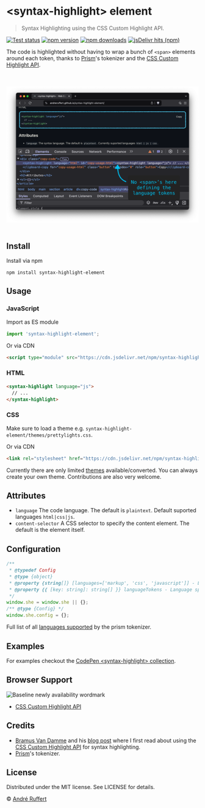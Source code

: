 # &lt;syntax-highlight&gt; element

> Syntax Highlighting using the CSS Custom Highlight API.

[![Test status](https://img.shields.io/github/actions/workflow/status/andreruffert/syntax-highlight-element/test.yml?label=Test&logo=github&color=32A9C3&labelColor=1B3C4A)](https://github.com/andreruffert/syntax-highlight-element/actions/workflows/test.yml)
[![npm version](https://img.shields.io/npm/v/syntax-highlight-element?color=32A9C3&labelColor=1B3C4A)](https://www.npmjs.com/package/syntax-highlight-element)
[![npm downloads](https://img.shields.io/npm/dm/syntax-highlight-element?logo=npm&color=32A9C3&labelColor=1B3C4A)](https://www.npmjs.com/package/syntax-highlight-element)
[![jsDelivr hits (npm)](https://img.shields.io/jsdelivr/npm/hm/syntax-highlight-element?color=32A9C3&labelColor=1B3C4A)](https://www.jsdelivr.com/package/npm/syntax-highlight-element)

The code is highlighted without having to wrap a bunch of `<span>` elements around each token, thanks to [Prism][prism_github]'s tokenizer and the [CSS Custom Highlight API][MDN_CSS_Custom_Highlight_API].

<div align="center">
  <br>
  <br>
  <img src="media/cover.png" alt="Screenshot of the <syntax-highlight> element demo in the browser with DevTools open">
  <br>
  <br>
</div>

## Install

Install via npm

```shell
npm install syntax-highlight-element
```

## Usage

### JavaScript

Import as ES module

```js
import 'syntax-highlight-element';
```

Or via CDN

```html
<script type="module" src="https://cdn.jsdelivr.net/npm/syntax-highlight-element@1/+esm"></script>
```

### HTML

```html
<syntax-highlight language="js">
  // ... 
</syntax-highlight>
```

### CSS

Make sure to load a theme e.g. `syntax-highlight-element/themes/prettylights.css`.

Or via CDN

```html
<link rel="stylesheet" href="https://cdn.jsdelivr.net/npm/syntax-highlight-element@1/dist/themes/prettylights.min.css">
```

Currently there are only limited [themes](https://github.com/andreruffert/syntax-highlight-element/tree/main/src/themes) available/converted. You can always create your own theme. Contributions are also very welcome.

## Attributes

* `language` The code language. The default is `plaintext`. Default suported languages `html|css|js`.
* `content-selector` A CSS selector to specify the content element. The default is the element itself.

## Configuration
```js
/**
 * @typedef Config
 * @type {object}
 * @property {string[]} [languages=['markup', 'css', 'javascript']] - Language grammars to highlight.
 * @property {{ [key: string]: string[] }} languageTokens - Language specific token types.
 */
window.she = window.she || {};
/** @type {Config} */
window.she.config = {};
```

Full list of all [languages supported](https://prismjs.com/#supported-languages) by the prism tokenizer.

## Examples

For examples checkout the [CodePen &lt;syntax-highlight&gt; collection](https://codepen.io/collection/EPYpMJ).

## Browser Support

<picture>
  <source media="(prefers-color-scheme: dark)" srcset="https://web-platform-dx.github.io/web-features/assets/img/baseline-newly-word-dark.svg">
  <img src="https://web-platform-dx.github.io/web-features/assets/img/baseline-newly-word.svg" width="224" height="63" alt="Baseline newly availability wordmark">
</picture>

- [CSS Custom Highlight API][caniuse_mdn-api_highlight]

## Credits

* [Bramus Van Damme][bramus_github] and his [blog post][bramus_blog_post] where I first read about using the [CSS Custom Highlight API][MDN_CSS_Custom_Highlight_API] for syntax highlighting.
* [Prism][prism_github]'s tokenizer.

## License

Distributed under the MIT license. See LICENSE for details. 

© [André Ruffert](https://andreruffert.com)

[prism_github]: https://github.com/PrismJS/prism
[bramus_github]: https://github.com/bramus
[bramus_blog_post]: https://www.bram.us/2024/02/18/custom-highlight-api-for-syntax-highlighting
[MDN_CSS_Custom_Highlight_API]: https://developer.mozilla.org/en-US/docs/Web/API/CSS_Custom_Highlight_API
[caniuse_mdn-api_highlight]: https://caniuse.com/mdn-api_highlight
